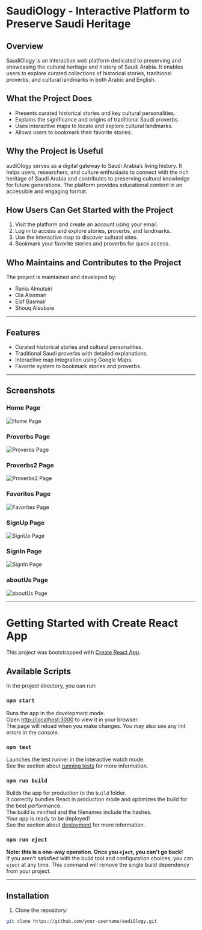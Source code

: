 # SaudiOlogy - Interactive Platform to Preserve Saudi Heritage

## Overview
SaudiOlogy is an interactive web platform dedicated to preserving and showcasing the cultural heritage and history of Saudi Arabia. It enables users to explore curated collections of historical stories, traditional proverbs, and cultural landmarks in both Arabic and English.

## What the Project Does
- Presents curated historical stories and key cultural personalities.
- Explains the significance and origins of traditional Saudi proverbs.
- Uses interactive maps to locate and explore cultural landmarks.
- Allows users to bookmark their favorite stories.

## Why the Project is Useful
audiOlogy serves as a digital gateway to Saudi Arabia’s living history. It helps users, researchers, and culture enthusiasts to connect with the rich heritage of Saudi Arabia and contributes to preserving cultural knowledge for future generations. The platform provides educational content in an accessible and engaging format.

## How Users Can Get Started with the Project
1. Visit the platform and create an account using your email.
2. Log in to access and explore stories, proverbs, and landmarks.
3. Use the interactive map to discover cultural sites.
4. Bookmark your favorite stories and proverbs for quick access.



## Who Maintains and Contributes to the Project
The project is maintained and developed by:
- Rania Almutairi
- Ola Alasmari
- Elaf Basmair
- Shouq Alsubaie

---

## Features
- Curated historical stories and cultural personalities.
- Traditional Saudi proverbs with detailed explanations.
- Interactive map integration using Google Maps.
- Favorite system to bookmark stories and proverbs.



---
## Screenshots

### Home Page
![Home Page](./screenshots/mainPage.jpg)

### Proverbs Page
![Proverbs Page](./screenshots/Proverbs.jpg)

### Proverbs2 Page
![Proverbs2 Page](./screenshots/Proverbs2.jpg)

### Favorites Page
![Favorites Page](./screenshots/fav.png)
 
### SignUp Page
![SignUp Page](./screenshots/signUp.jpg)

### SignIn Page
![SignIn Page](./screenshots/signIn.jpg)

### aboutUs Page
![aboutUs Page](./screenshots/aboutUspic.jpg)

---
# Getting Started with Create React App

This project was bootstrapped with [Create React App](https://github.com/facebook/create-react-app).

## Available Scripts

In the project directory, you can run:

### `npm start`
Runs the app in the development mode.  
Open [http://localhost:3000](http://localhost:3000) to view it in your browser.  
The page will reload when you make changes. You may also see any lint errors in the console.

### `npm test`
Launches the test runner in the interactive watch mode.  
See the section about [running tests](https://facebook.github.io/create-react-app/docs/running-tests) for more information.

### `npm run build`
Builds the app for production to the `build` folder.  
It correctly bundles React in production mode and optimizes the build for the best performance.  
The build is minified and the filenames include the hashes.  
Your app is ready to be deployed!  
See the section about [deployment](https://facebook.github.io/create-react-app/docs/deployment) for more information.

### `npm run eject`
**Note: this is a one-way operation. Once you `eject`, you can't go back!**  
If you aren't satisfied with the build tool and configuration choices, you can `eject` at any time. This command will remove the single build dependency from your project.  

---

## Installation

1. Clone the repository:
```bash
git clone https://github.com/your-username/audiOlogy.git